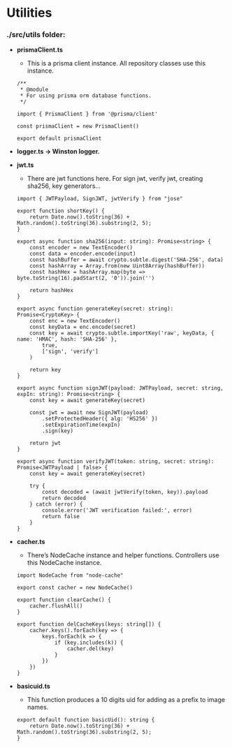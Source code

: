 # Utilities

### ./src/utils folder:

- **prismaClient.ts**
    - This is a prisma client instance. All repository classes use this instance.
    
    ```tsx
    /**
     * @module
     * For using prisma orm database functions.
     */
    
    import { PrismaClient } from '@prisma/client'
    
    const prismaClient = new PrismaClient()
    
    export default prismaClient
    ```
    
- **logger.ts → Winston logger.**
- **jwt.ts**
    - There are jwt functions here. For sign jwt, verify jwt, creating sha256, key generators…
    
    ```tsx
    import { JWTPayload, SignJWT, jwtVerify } from "jose"
    
    export function shortKey() {
        return Date.now().toString(36) + Math.random().toString(36).substring(2, 5);
    }
    
    export async function sha256(input: string): Promise<string> {
        const encoder = new TextEncoder()
        const data = encoder.encode(input)
        const hashBuffer = await crypto.subtle.digest('SHA-256', data)
        const hashArray = Array.from(new Uint8Array(hashBuffer))
        const hashHex = hashArray.map(byte => byte.toString(16).padStart(2, '0')).join('')
    
        return hashHex
    }
    
    export async function generateKey(secret: string): Promise<CryptoKey> {
        const enc = new TextEncoder()
        const keyData = enc.encode(secret)
        const key = await crypto.subtle.importKey('raw', keyData, { name: 'HMAC', hash: 'SHA-256' }, 
            true,
            ['sign', 'verify']
        )
        
        return key
    }
    
    export async function signJWT(payload: JWTPayload, secret: string, expIn: string): Promise<string> {
        const key = await generateKey(secret)
    
        const jwt = await new SignJWT(payload)
            .setProtectedHeader({ alg: 'HS256' })
            .setExpirationTime(expIn)
            .sign(key)
        
        return jwt
    }
    
    export async function verifyJWT(token: string, secret: string): Promise<JWTPayload | false> {
        const key = await generateKey(secret)
    
        try {
            const decoded = (await jwtVerify(token, key)).payload
            return decoded
        } catch (error) {
            console.error('JWT verification failed:', error)
            return false
        }
    }
    ```
    
- **cacher.ts**
    - There’s NodeCache instance and helper functions. Controllers use this NodeCache instance.
    
    ```tsx
    import NodeCache from "node-cache"
    
    export const cacher = new NodeCache()
    
    export function clearCache() {
        cacher.flushAll()
    }
    
    export function delCacheKeys(keys: string[]) {
        cacher.keys().forEach(key => {
            keys.forEach(k => {
                if (key.includes(k)) {
                    cacher.del(key)
                }
            })
        })
    }
    ```
    
- **basicuid.ts**
    - This function produces a 10 digits uid for adding as a prefix to image names.
    
    ```tsx
    export default function basicUid(): string {
        return Date.now().toString(36) + Math.random().toString(36).substring(2, 5);
    }
    ```